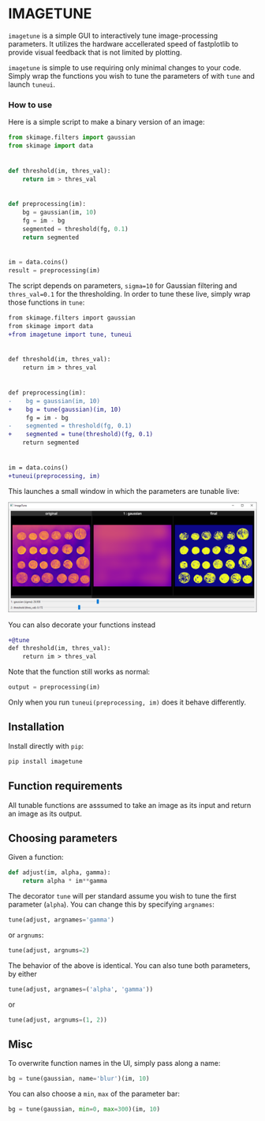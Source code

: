 # IMAGETUNE

`imagetune` is a simple GUI to interactively tune image-processing parameters.
It utilizes the hardware accellerated speed of fastplotlib to provide visual feedback that is not limited by plotting.

`imagetune` is simple to use requiring only minimal changes to your code. Simply wrap the functions you wish to tune the parameters of with `tune` and launch `tuneui`.

### How to use
Here is a simple script to make a binary version of an image:

```python
from skimage.filters import gaussian
from skimage import data


def threshold(im, thres_val):
    return im > thres_val


def preprocessing(im):
    bg = gaussian(im, 10)
    fg = im - bg
    segmented = threshold(fg, 0.1)
    return segmented


im = data.coins()
result = preprocessing(im)
```

The script depends on parameters, `sigma=10` for Gaussian filtering and `thres_val=0.1` for the thresholding.
In order to tune these live, simply wrap those functions in `tune`:

```diff
from skimage.filters import gaussian
from skimage import data
+from imagetune import tune, tuneui


def threshold(im, thres_val):
    return im > thres_val


def preprocessing(im):
-    bg = gaussian(im, 10)
+    bg = tune(gaussian)(im, 10)
     fg = im - bg
-    segmented = threshold(fg, 0.1)
+    segmented = tune(threshold)(fg, 0.1)
    return segmented


im = data.coins()
+tuneui(preprocessing, im)
```

This launches a small window in which the parameters are tunable live:

![ImageTune](https://github.com/juliusbierk/imagetune/blob/main/.github/imgs/example1.png)

You can also decorate your functions instead

```diff
+@tune
def threshold(im, thres_val):
    return im > thres_val
```

Note that the function still works as normal:

```python
output = preprocessing(im)
```

Only when you run `tuneui(preprocessing, im)` does it behave differently.


## Installation

Install directly with `pip`:

```bash
pip install imagetune
```

## Function requirements

All tunable functions are asssumed to take an image as its input and return an image as its output.

## Choosing parameters

Given a function:

```python
def adjust(im, alpha, gamma):
    return alpha * im**gamma
```

The decorator `tune` will per standard assume you wish to tune the first parameter (`alpha`).
You can change this by specifying `argnames`:

```python
tune(adjust, argnames='gamma')
```

or `argnums`:

```python
tune(adjust, argnums=2)
```

The behavior of the above is identical.
You can also tune both parameters, by either

```python
tune(adjust, argnames=('alpha', 'gamma'))
```

or

```python
tune(adjust, argnums=(1, 2))
```

## Misc

To overwrite function names in the UI, simply pass along a name:
```python
bg = tune(gaussian, name='blur')(im, 10)
```

You can also choose a `min`, `max` of the parameter bar:
```python
bg = tune(gaussian, min=0, max=300)(im, 10)
```
